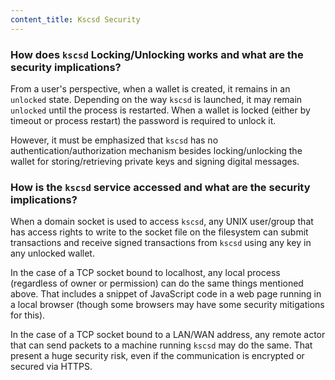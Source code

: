 ```yaml
---
content_title: Kscsd Security
---
```


### How does `kscsd` Locking/Unlocking works and what are the security implications?

From a user's perspective, when a wallet is created, it remains in an `unlocked` state. Depending on the way `kscsd` is launched, it may remain `unlocked` until the process is restarted. When a wallet is locked (either by timeout or process restart) the password is required to unlock it.

However, it must be emphasized that `kscsd` has no authentication/authorization mechanism besides locking/unlocking the wallet for storing/retrieving private keys and signing digital messages.

### How is the `kscsd` service accessed and what are the security implications?

When a domain socket is used to access `kscsd`, any UNIX user/group that has access rights to write to the socket file on the filesystem can submit transactions and receive signed transactions from `kscsd` using any key in any unlocked wallet.

In the case of a TCP socket bound to localhost, any local process (regardless of owner or permission) can do the same things mentioned above. That includes a snippet of JavaScript code in a web page running in a local browser (though some browsers may have some security mitigations for this).

In the case of a TCP socket bound to a LAN/WAN address, any remote actor that can send packets to a machine running `kscsd` may do the same. That present a huge security risk, even if the communication is encrypted or secured via HTTPS.
